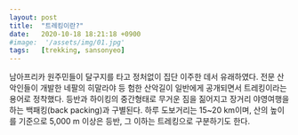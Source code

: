 ```yaml
---
layout: post
title:  "트레킹이란?"
date:   2020-10-18 18:21:18 +0900
#image:  '/assets/img/01.jpg'
tags:   [trekking, sansonyeo]
---
```


남아프리카 원주민들이 달구지를 타고 정처없이 집단 이주한 데서 유래하였다.
전문 산악인들이 개발한 네팔의 히말라야 등 험한 산악길이 일반에게 공개되면서 트레킹이라는 용어로 정착했다. 
등반과 하이킹의 중간형태로 무거운 짐을 짊어지고 장거리 야영여행을 하는 백패킹(back packing)과 구별된다. 
하루 도보거리는 15~20 km이며, 산의 높이를 기준으로 5,000 m 이상은 등반, 그 이하는 트레킹으로 구분하기도 한다.


